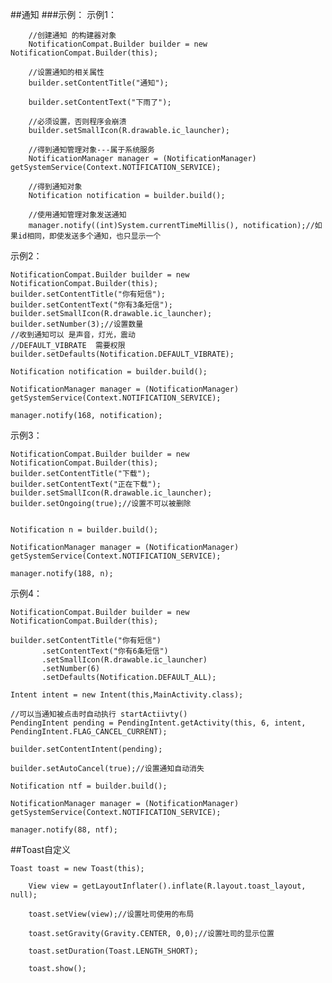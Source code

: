 ##通知
###示例：
示例1：

		//创建通知 的构建器对象
		NotificationCompat.Builder builder = new NotificationCompat.Builder(this);
		
		//设置通知的相关属性
		builder.setContentTitle("通知");
		
		builder.setContentText("下雨了");
		
		//必须设置，否则程序会崩溃
		builder.setSmallIcon(R.drawable.ic_launcher);
		
		//得到通知管理对象---属于系统服务
		NotificationManager manager = (NotificationManager) getSystemService(Context.NOTIFICATION_SERVICE);
		
		//得到通知对象
		Notification notification = builder.build();
		
		//使用通知管理对象发送通知
		manager.notify((int)System.currentTimeMillis(), notification);//如果id相同，即使发送多个通知，也只显示一个

示例2：

    NotificationCompat.Builder builder = new NotificationCompat.Builder(this);
	builder.setContentTitle("你有短信");
	builder.setContentText("你有3条短信");
	builder.setSmallIcon(R.drawable.ic_launcher);
	builder.setNumber(3);//设置数量
	//收到通知可以 是声音，灯光，震动
	//DEFAULT_VIBRATE  需要权限
	builder.setDefaults(Notification.DEFAULT_VIBRATE);
	
	Notification notification = builder.build();
	
	NotificationManager manager = (NotificationManager) getSystemService(Context.NOTIFICATION_SERVICE);
	
	manager.notify(168, notification);

示例3：

	NotificationCompat.Builder builder = new NotificationCompat.Builder(this);
	builder.setContentTitle("下载");
	builder.setContentText("正在下载");
	builder.setSmallIcon(R.drawable.ic_launcher);
	builder.setOngoing(true);//设置不可以被删除
	
	
	Notification n = builder.build();
	
	NotificationManager manager = (NotificationManager) getSystemService(Context.NOTIFICATION_SERVICE);
	
	manager.notify(188, n);

示例4：

	NotificationCompat.Builder builder = new NotificationCompat.Builder(this);
		
	builder.setContentTitle("你有短信")
	       .setContentText("你有6条短信")
	       .setSmallIcon(R.drawable.ic_launcher)
	       .setNumber(6)
	       .setDefaults(Notification.DEFAULT_ALL);
	
	Intent intent = new Intent(this,MainActivity.class);
	
	//可以当通知被点击时自动执行 startActiivty()
	PendingIntent pending = PendingIntent.getActivity(this, 6, intent, PendingIntent.FLAG_CANCEL_CURRENT);
	
	builder.setContentIntent(pending);
	
	builder.setAutoCancel(true);//设置通知自动消失
	
	Notification ntf = builder.build();
	
	NotificationManager manager = (NotificationManager) getSystemService(Context.NOTIFICATION_SERVICE);
	
	manager.notify(88, ntf);

##Toast自定义

	Toast toast = new Toast(this);
		
		View view = getLayoutInflater().inflate(R.layout.toast_layout, null);
		
		toast.setView(view);//设置吐司使用的布局
		
		toast.setGravity(Gravity.CENTER, 0,0);//设置吐司的显示位置
		
		toast.setDuration(Toast.LENGTH_SHORT);
		
		toast.show();	